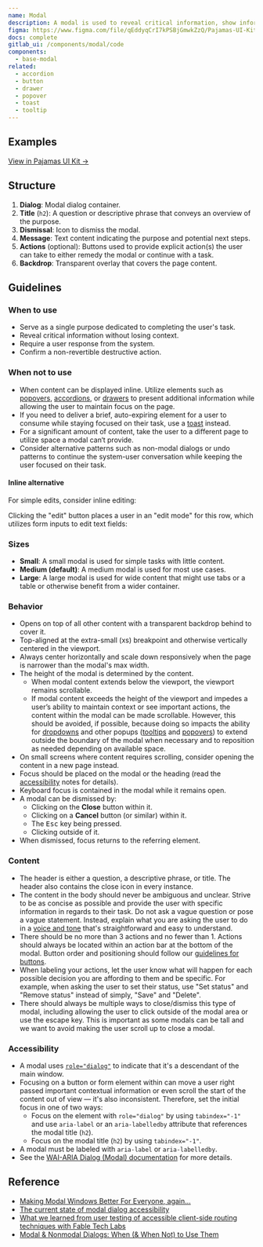 ```yaml
---
name: Modal
description: A modal is used to reveal critical information, show information without losing context, or when the system requires a user response.
figma: https://www.figma.com/file/qEddyqCrI7kPSBjGmwkZzQ/Pajamas-UI-Kit?node-id=425%3A129
docs: complete
gitlab_ui: /components/modal/code
components:
  - base-modal
related:
  - accordion
  - button
  - drawer
  - popover
  - toast
  - tooltip
---
```


## Examples

<story-viewer component="base-modal" title="Opened modal" iframe-padding="120px 0px"></story-viewer>

[View in Pajamas UI Kit →](https://www.figma.com/file/qEddyqCrI7kPSBjGmwkZzQ/Pajamas-UI-Kit?node-id=4263%3A21)

## Structure

<figure-img alt="Numbered diagram of a modal structure" label="Modal structure" src="/img/modal-structure.svg"></figure-img>

1. **Dialog**: Modal dialog container.
1. **Title** (`h2`): A question or descriptive phrase that conveys an overview of the purpose.
1. **Dismissal**: Icon to dismiss the modal.
1. **Message**: Text content indicating the purpose and potential next steps.
1. **Actions** (optional): Buttons used to provide explicit action(s) the user can take to either remedy the modal or continue with a task.
1. **Backdrop**: Transparent overlay that covers the page content.

## Guidelines

### When to use

- Serve as a single purpose dedicated to completing the user's task.
- Reveal critical information without losing context.
- Require a user response from the system.
- Confirm a non-revertible destructive action.

### When not to use

- When content can be displayed inline. Utilize elements such as [popovers](/components/popover), [accordions](/components/accordion), or [drawers](/components/drawer) to present additional information while allowing the user to maintain focus on the page.
- If you need to deliver a brief, auto-expiring element for a user to consume while staying focused on their task, use a [toast](/components/toast) instead.
- For a significant amount of content, take the user to a different page to utilize space a modal can‘t provide.
- Consider alternative patterns such as non-modal dialogs or undo patterns to continue the system-user conversation while keeping the user focused on their task.

#### Inline alternative

For simple edits, consider inline editing:

<figure-img label="Inline editing before editing" src="/img/modal/inline-editing-1.svg"></figure-img>

Clicking the "edit" button places a user in an "edit mode" for this row, which utilizes form inputs to edit text fields:

<figure-img label="Inline editing during editing" src="/img/modal/inline-editing-2.svg"></figure-img>

### Sizes

- **Small**: A small modal is used for simple tasks with little content.
- **Medium (default)**: A medium modal is used for most use cases.
- **Large**: A large modal is used for wide content that might use tabs or a table or otherwise benefit from a wider container.

### Behavior

- Opens on top of all other content with a transparent backdrop behind to cover it.
- Top-aligned at the extra-small (xs) breakpoint and otherwise vertically centered in the viewport.
- Always center horizontally and scale down responsively when the page is narrower than the modal's max width.
- The height of the modal is determined by the content.
  - When modal content extends below the viewport, the viewport remains scrollable.
  - If modal content exceeds the height of the viewport and impedes a user’s ability to maintain context or see important actions, the content within the modal can be made scrollable. However, this should be avoided, if possible, because doing so impacts the ability for [dropdowns](/components/dropdown-overview) and other popups ([tooltips](/components/tooltip) and [popovers](/components/popover)) to extend outside the boundary of the modal when necessary and to reposition as needed depending on available space.
- On small screens where content requires scrolling, consider opening the content in a new page instead.
- Focus should be placed on the modal or the heading (read the [accessibility](#accessibility) notes for details).
- Keyboard focus is contained in the modal while it remains open.
- A modal can be dismissed by:
    - Clicking on the **Close** button within it.
    - Clicking on a **Cancel** button (or similar) within it. 
    - The <kbd>Esc</kbd> key being pressed.
    - Clicking outside of it.
- When dismissed, focus returns to the referring element.

### Content

- The header is either a question, a descriptive phrase, or title. The header also contains the close icon in every instance.
- The content in the body should never be ambiguous and unclear. Strive to be as concise as possible and provide the user with specific information in regards to their task. Do not ask a vague question or pose a vague statement. Instead, explain what you are asking the user to do in a [voice and tone](/content/voice-and-tone) that's straightforward and easy to understand.
- There should be no more than 3 actions and no fewer than 1. Actions should always be located within an action bar at the bottom of the modal. Button order and positioning should follow our [guidelines for buttons](/components/button).
- When labeling your actions, let the user know what will happen for each possible decision you are affording to them and be specific. For example, when asking the user to set their status, use "Set status" and "Remove status" instead of simply, "Save" and "Delete".
- There should always be multiple ways to close/dismiss this type of modal, including allowing the user to click outside of the modal area or use the escape key. This is important as some modals can be tall and we want to avoid making the user scroll up to close a modal.

### Accessibility

- A modal uses [`role="dialog"`](https://www.w3.org/TR/wai-aria-1.2/#dialog) to indicate that it's a descendant of the main window.
- Focusing on a button or form element within can move a user right passed important contextual information or even scroll the start of the content out of view — it's also inconsistent. Therefore, set the initial focus in one of two ways:
  - Focus on the element with `role="dialog"` by using `tabindex="-1"` and use `aria-label` or an `aria-labelledby` attribute that references the modal title (`h2`).
  - Focus on the modal title (`h2`) by using `tabindex="-1"`.
- A modal must be labeled with `aria-label` or `aria-labelledby`.
- See the [WAI-ARIA Dialog (Modal) documentation](https://www.w3.org/WAI/ARIA/apg/patterns/dialog-modal/) for more details.

## Reference

- [Making Modal Windows Better For Everyone, again...](https://www.scottohara.me/blog/2016/09/07/revised-modal-window.html)
- [The current state of modal dialog accessibility](https://www.tpgi.com/the-current-state-of-modal-dialog-accessibility/)
- [What we learned from user testing of accessible client-side routing techniques with Fable Tech Labs](https://www.gatsbyjs.com/blog/2019-07-11-user-testing-accessible-client-routing/)
- [Modal & Nonmodal Dialogs: When (& When Not) to Use Them](https://www.nngroup.com/articles/modal-nonmodal-dialog/)
